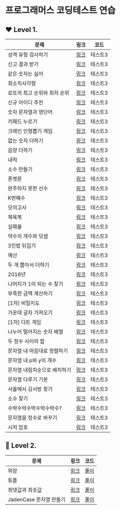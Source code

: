# 프로그래머스 코딩테스트 연습


## ❤ Level 1.

|문제|링크|코드|
|------|---|---|
|성격 유형 검사하기|[링크](https://school.programmers.co.kr/learn/courses/30/lessons/118666)|테스트3|
|신고 결과 받기|[링크](https://school.programmers.co.kr/learn/courses/30/lessons/92334)|테스트3|
|같은 숫자는 싫어|[링크](https://school.programmers.co.kr/learn/courses/30/lessons/12906)|테스트3|
|최소직사각형|[링크](https://school.programmers.co.kr/learn/courses/30/lessons/86491)|테스트3|
|로또의 최고 순위와 최저 순위|[링크](https://school.programmers.co.kr/learn/courses/30/lessons/77484)|테스트3|
|신규 아이디 추천|[링크](https://school.programmers.co.kr/learn/courses/30/lessons/72410)|테스트3|
|숫자 문자열과 영단어|[링크](https://school.programmers.co.kr/learn/courses/30/lessons/81301)|테스트3|
|키패드 누르기|[링크](https://school.programmers.co.kr/learn/courses/30/lessons/67256)|테스트3|
|크레인 인형뽑기 게임|[링크](https://school.programmers.co.kr/learn/courses/30/lessons/64061)|테스트3|
|없는 숫자 더하기|[링크](https://school.programmers.co.kr/learn/courses/30/lessons/86051)|테스트3|
|음양 더하기|[링크](https://school.programmers.co.kr/learn/courses/30/lessons/76501)|테스트3|
|내적|[링크](https://school.programmers.co.kr/learn/courses/30/lessons/70128)|테스트3|
|소수 만들기|[링크](https://school.programmers.co.kr/learn/courses/30/lessons/12977)|테스트3|
|폰켓몬|[링크](https://school.programmers.co.kr/learn/courses/30/lessons/1845)|테스트3|
|완주하지 못한 선수|[링크](https://school.programmers.co.kr/learn/courses/30/lessons/42576)|테스트3|
|K번째수|[링크](https://school.programmers.co.kr/learn/courses/30/lessons/42748)|테스트3|
|모의고사|[링크](https://school.programmers.co.kr/learn/courses/30/lessons/42840)|테스트3|
|체육복|[링크](https://school.programmers.co.kr/learn/courses/30/lessons/42862)|테스트3|
|실패율|[링크](https://school.programmers.co.kr/learn/courses/30/lessons/42889)|테스트3|
|약수의 개수와 덧셈|[링크](https://school.programmers.co.kr/learn/courses/30/lessons/77884)|테스트3|
|3진법 뒤집기|[링크](https://school.programmers.co.kr/learn/courses/30/lessons/68935)|테스트3|
|예산|[링크](https://school.programmers.co.kr/learn/courses/30/lessons/)|테스트3|
|두 개 뽑아서 더하기|[링크](https://school.programmers.co.kr/learn/courses/30/lessons/)|테스트3|
|2016년|[링크](https://school.programmers.co.kr/learn/courses/30/lessons/)|테스트3|
|나머지가 1이 되는 수 찾기|[링크](https://school.programmers.co.kr/learn/courses/30/lessons/)|테스트3|
|부족한 금액 계산하기|[링크](https://school.programmers.co.kr/learn/courses/30/lessons/)|테스트3|
|[1차] 비밀지도|[링크](https://school.programmers.co.kr/learn/courses/30/lessons/)|테스트3|
|가운데 글자 가져오기|[링크](https://school.programmers.co.kr/learn/courses/30/lessons/)|테스트3|
|[1차] 다트 게임|[링크](https://school.programmers.co.kr/learn/courses/30/lessons/)|테스트3|
|나누어 떨어지는 숫자 배열|[링크](https://school.programmers.co.kr/learn/courses/30/lessons/)|테스트3|
|두 정수 사이의 합|[링크](https://school.programmers.co.kr/learn/courses/30/lessons/)|테스트3|
|문자열 내 마음대로 정렬하기|[링크](https://school.programmers.co.kr/learn/courses/30/lessons/)|테스트3|
|문자열 내 p와 y의 개수|[링크](https://school.programmers.co.kr/learn/courses/30/lessons/)|테스트3|
|문자열 내림차순으로 배치하기|[링크](https://school.programmers.co.kr/learn/courses/30/lessons/)|테스트3|
|문자열 다루기 기본|[링크](https://school.programmers.co.kr/learn/courses/30/lessons/)|테스트3|
|서울에서 김서방 찾기|[링크](https://school.programmers.co.kr/learn/courses/30/lessons/)|테스트3|
|소수 찾기|[링크](https://school.programmers.co.kr/learn/courses/30/lessons/)|테스트3|
|수박수박수박수박수박수?|[링크](https://school.programmers.co.kr/learn/courses/30/lessons/)|테스트3|
|문자열을 정수로 바꾸기|[링크](https://school.programmers.co.kr/learn/courses/30/lessons/)|테스트3|
|시저 암호|[링크](https://school.programmers.co.kr/learn/courses/30/lessons/)|테스트3|







## 🧡 Level 2.

|문제|링크|코드|
|------|---|---|
|위장|[링크](https://school.programmers.co.kr/learn/courses/30/lessons/42578)|[풀이](./Level2/42578/solution.py)|
|튜플|[링크](https://school.programmers.co.kr/learn/courses/30/lessons/64065)|[풀이](./Level2/64065/solution.py)|
|최댓값과 최솟값|[링크](https://school.programmers.co.kr/learn/courses/30/lessons/12939)|[풀이](./Level2/12939/solution.py)|
|JadenCase 문자열 만들기|[링크](https://school.programmers.co.kr/learn/courses/30/lessons/12951)|[풀이](./Level2/12951/solution.py)|
